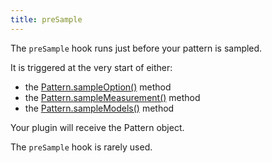 ```yaml
---
title: preSample
---
```


The `preSample` hook runs just before your pattern is sampled.

It is triggered at the very start of either:

-   the [Pattern.sampleOption()](/reference/api/pattern/#sampleoption) method
-   the [Pattern.sampleMeasurement()](/reference/api/pattern/#samplemeasurement) method
-   the [Pattern.sampleModels()](/reference/api/pattern/#samplemodels) method

Your plugin will receive the Pattern object.

<Note>

The `preSample` hook is rarely used.

</Note>
